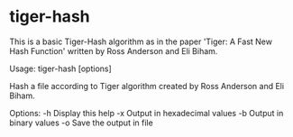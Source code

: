 # tiger-hash

This is a basic Tiger-Hash algorithm as in the paper 'Tiger: A Fast New Hash Function' written by Ross Anderson and Eli Biham.

Usage:
        tiger-hash [options] <file>

Hash a file according to Tiger algorithm created by Ross Anderson and Eli Biham.

Options:
        -h Display this help
        -x Output in hexadecimal values
        -b Output in binary values
        -o <path> Save the output in file

